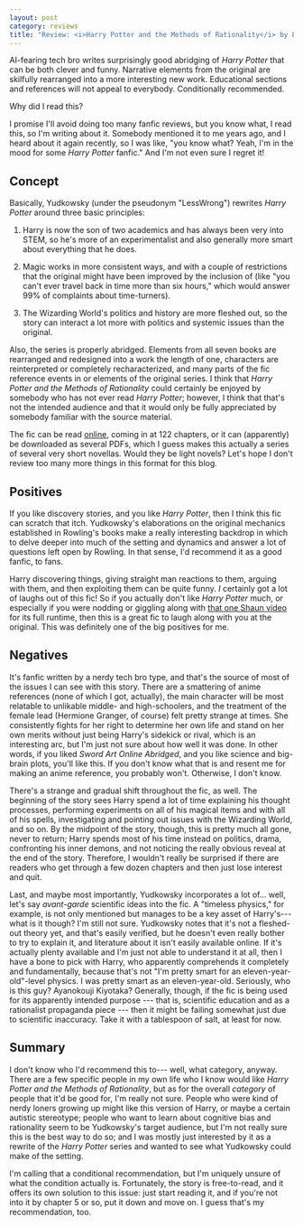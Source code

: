 ```yaml
---
layout: post
category: reviews
title: "Review: <i>Harry Potter and the Methods of Rationality</i> by Eliezer Yudkowsky (2015)"
---
```


AI-fearing tech bro writes surprisingly good abridging of *Harry Potter* that can be both clever and funny. Narrative elements from the original are skilfully rearranged into a more interesting new work. Educational sections and references will not appeal to everybody. Conditionally recommended.

Why did I read this?

I promise I'll avoid doing too many fanfic reviews, but you know what, I read this, so I'm writing about it. Somebody mentioned it to me years ago, and I heard about it again recently, so I was like, "you know what? Yeah, I'm in the mood for some *Harry Potter* fanfic." And I'm not even sure I regret it!

## Concept

Basically, Yudkowsky (under the pseudonym "LessWrong") rewrites *Harry Potter* around three basic principles:

1. Harry is now the son of two academics and has always been very into STEM, so he's more of an experimentalist and also generally more smart about everything that he does.

2. Magic works in more consistent ways, and with a couple of restrictions that the original might have been improved by the inclusion of (like "you can't ever travel back in time more than six hours," which would answer 99% of complaints about time-turners).

3. The Wizarding World's politics and history are more fleshed out, so the story can interact a lot more with politics and systemic issues than the original.

Also, the series is properly abridged. Elements from all seven books are rearranged and redesigned into a work the length of one, characters are reinterpreted or completely recharacterized, and many parts of the fic reference events in or elements of the original series. I think that *Harry Potter and the Methods of Rationality* could certainly be enjoyed by somebody who has not ever read *Harry Potter*; however, I think that that's not the intended audience and that it would only be fully appreciated by somebody familiar with the source material.

The fic can be read [online](https://hpmor.com/), coming in at 122 chapters, or it can (apparently) be downloaded as several PDFs, which I guess makes this actually a series of several very short novellas. Would they be light novels? Let's hope I don't review too many more things in this format for this blog.

## Positives

If you like discovery stories, and you like *Harry Potter*, then I think this fic can scratch that itch. Yudkowsky's elaborations on the original mechanics established in Rowling's books make a really interesting backdrop in which to delve deeper into much of the setting and dynamics and answer a lot of questions left open by Rowling. In that sense, I'd recommend it as a good fanfic, to fans.

Harry discovering things, giving straight man reactions to them, arguing with them, and then exploiting them can be quite funny. *I* certainly got a lot of laughs out of this fic! So if you actually don't like *Harry Potter* much, or especially if you were nodding or giggling along with [that one Shaun video](https://www.youtube.com/watch?v=-1iaJWSwUZs) for its full runtime, then this is a great fic to laugh along with you at the original. This was definitely one of the big positives for me.

## Negatives

It's fanfic written by a nerdy tech bro type, and that's the source of most of the issues I can see with this story. There are a smattering of anime references (none of which I got, actually), the main character will be most relatable to unlikable middle- and high-schoolers, and the treatment of the female lead (Hermione Granger, of course) felt pretty strange at times. She consistently fights for her right to determine her own life and stand on her own merits without just being Harry's sidekick or rival, which is an interesting arc, but I'm just not sure about how well it was done. In other words, if you liked *Sword Art Online Abridged*, and you like science and big-brain plots, you'll like this. If you don't know what that is and resent me for making an anime reference, you probably won't. Otherwise, I don't know.

There's a strange and gradual shift throughout the fic, as well. The beginning of the story sees Harry spend a lot of time explaining his thought processes, performing experiments on all of his magical items and with all of his spells, investigating and pointing out issues with the Wizarding World, and so on. By the midpoint of the story, though, this is pretty much all gone, never to return; Harry spends most of his time instead on politics, drama, confronting his inner demons, and not noticing the really obvious reveal at the end of the story. Therefore, I wouldn't really be surprised if there are readers who get through a few dozen chapters and then just lose interest and quit.

Last, and maybe most importantly, Yudkowsky incorporates a lot of... well, let's say *avant-garde* scientific ideas into the fic. A "timeless physics," for example, is not only mentioned but manages to be a key asset of Harry's--- what is it though? I'm still not sure. Yudkowsky notes that it's not a fleshed-out theory yet, and that's easily verified, but he doesn't even really bother to try to explain it, and literature about it isn't easily available online. If it's actually plenty available and I'm just not able to understand it at all, then I have a bone to pick with Harry, who apparently comprehends it completely and fundamentally, because that's not "I'm pretty smart for an eleven-year-old"-level physics. I was pretty smart as an eleven-year-old. Seriously, who is this guy? Ayanokouji Kiyotaka? Generally, though, if the fic is being used for its apparently intended purpose --- that is, scientific education and as a rationalist propaganda piece --- then it might be failing somewhat just due to scientific inaccuracy. Take it with a tablespoon of salt, at least for now.

## Summary

I don't know who I'd recommend this to--- well, what category, anyway. There are a few specific people in my own life who I know would like *Harry Potter and the Methods of Rationality*, but as for the overall *category* of people that it'd be good for, I'm really not sure. People who were kind of nerdy loners growing up might like this version of Harry, or maybe a certain autistic stereotype; people who want to learn about cognitive bias and rationality seem to be Yudkowsky's target audience, but I'm not really sure this is the best way to do so; and I was mostly just interested by it as a rewrite of the *Harry Potter* series and wanted to see what Yudkowsky could make of the setting.

I'm calling that a conditional recommendation, but I'm uniquely unsure of what the condition actually is. Fortunately, the story is free-to-read, and it offers its own solution to this issue: just start reading it, and if you're not into it by chapter 5 or so, put it down and move on. I guess that's my recommendation, too.
